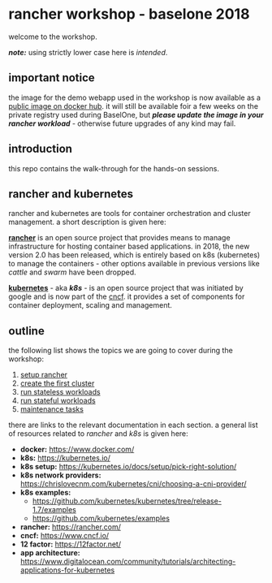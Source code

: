 
rancher workshop - baselone 2018
================================

welcome to the workshop.

***note:*** using strictly lower case here is *intended*.

important notice
----------------

the image for the demo webapp used in the workshop is now available as a
[public image on docker hub](https://hub.docker.com/r/remigius65/webapp-hello-java/).
it will still be available foir a few weeks on the private registry used during
BaselOne, but ***please update the image in your rancher workload*** - otherwise future
upgrades of any kind may fail.

introduction
------------

this repo contains the walk-through for the hands-on sessions.

rancher and kubernetes
----------------------

rancher and kubernetes are tools for container orchestration and cluster management. a short description is given here:

**[rancher](https://rancher.com)** is an open source project that provides means to manage infrastructure for hosting container based applications.
in 2018, the new version 2.0 has been released, which is entirely based on k8s (kubernetes) to manage
the containers - other options available in previous versions like *cattle* and *swarm* have been dropped.

**[kubernetes](https://kubernetes.io/)** - aka ***k8s*** - is an open source project that was initiated by google and is now part of the [cncf](https://www.cncf.io/).
it provides a set of components for container deployment, scaling and management.

outline
-------

the following list shows the topics we are going to cover during the workshop:

1. [setup rancher](00-setup-rancher.md)
1. [create the first cluster](01-create-cluster.md)
1. [run stateless workloads](02-stateless-workloads.md)
1. [run stateful workloads](03-stateful-workloads.md)
1. [maintenance tasks](04-maintenance.md)

there are links to the relevant documentation in each section. a general list of resources related to *rancher* and *k8s* is given here:

* **docker:**  https://www.docker.com/
* **k8s:** https://kubernetes.io/
* **k8s setup:** https://kubernetes.io/docs/setup/pick-right-solution/
* **k8s network providers:** https://chrislovecnm.com/kubernetes/cni/choosing-a-cni-provider/
* **k8s examples:**
  * https://github.com/kubernetes/kubernetes/tree/release-1.7/examples
  * https://github.com/kubernetes/examples
* **rancher:** https://rancher.com/
* **cncf:** https://www.cncf.io/
* **12 factor:** https://12factor.net/
* **app architecture:** https://www.digitalocean.com/community/tutorials/architecting-applications-for-kubernetes
